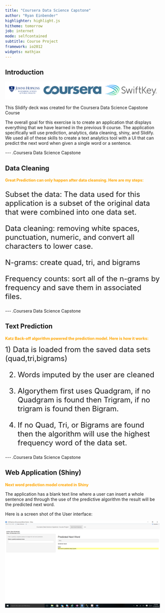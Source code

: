 ```yaml
---
title: "Coursera Data Science Capstone"
author: "Ryan Einbender"
highlighter: highlight.js
hitheme: tomorrow
job: internet
mode: selfcontained
subtitle: Course Project
framework: io2012
widgets: mathjax
---
```


## Introduction
</span><img src="./headers.png"></img>

This Slidify deck was created for the Coursera Data Science Capstone Course

The overall goal for this exercise is to create an application that displays everything that we have learned in the previous 9 course. The application specifically will use prediction, analytics, data cleaning, shiny, and Slidify. We used all of these skills to create a text analytics tool with a UI that can predict the next word when given a single word or a sentence.  


--- .Coursera Data Science Capstone

## Data Cleaning


<span style="color:orange; font-weight:bold; font-size:0.9em">Great Prediction can only happen after data cleansing. Here are my steps:</span>

<font size="5">

Subset the data: The data used for this application is a subset of the original data that were combined into one data set.

Data cleaning: removing white spaces, punctuation, numeric, and convert all characters to lower case.

N-grams: create quad, tri, and bigrams

Frequency counts: sort all of the n-grams by frequency and save them in associated files.


</font>

--- .Coursera Data Science Capstone
## Text Prediction
<span style="color:orange; font-weight:bold;font-size:0.9em">Katz Back-off algorithm powered the prediction model. Here is how it works:</span>

<font size="5">
1) Data is loaded from the saved data sets (quad,tri,bigrams)

2) Words imputed by the user are cleaned 

3) Algorythem first uses Quadgram, if no Quadgram is found then Trigram, if no trigram is found then Bigram.

4) If no Quad, Tri, or Bigrams are found then the algorithm will use the highest frequency word of the data set. 


</font>

--- .Coursera Data Science Capstone
## Web Application (Shiny)

<span style="color:orange; font-weight:bold;font-size:0.9em">Next word prediction model created in Shiny 

The application has a blank text line where a user can insert a whole sentence and through the use of the predictive algorithm the result will be the predicted next word.

Here is a screen shot of the User interface:

</span><img src="./Screenshot(4).png"></img>



